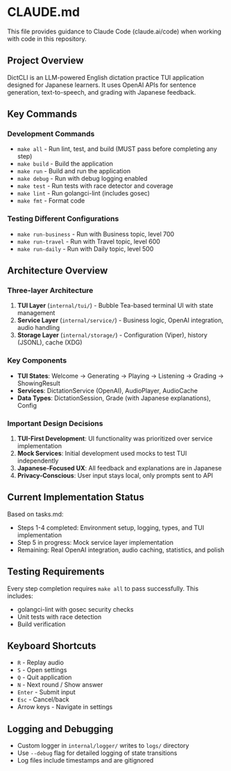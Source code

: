 # CLAUDE.md

This file provides guidance to Claude Code (claude.ai/code) when working with code in this repository.

## Project Overview

DictCLI is an LLM-powered English dictation practice TUI application designed for Japanese learners. It uses OpenAI APIs for sentence generation, text-to-speech, and grading with Japanese feedback.

## Key Commands

### Development Commands
- `make all` - Run lint, test, and build (MUST pass before completing any step)
- `make build` - Build the application
- `make run` - Build and run the application
- `make debug` - Run with debug logging enabled
- `make test` - Run tests with race detector and coverage
- `make lint` - Run golangci-lint (includes gosec)
- `make fmt` - Format code

### Testing Different Configurations
- `make run-business` - Run with Business topic, level 700
- `make run-travel` - Run with Travel topic, level 600
- `make run-daily` - Run with Daily topic, level 500

## Architecture Overview

### Three-layer Architecture
1. **TUI Layer** (`internal/tui/`) - Bubble Tea-based terminal UI with state management
2. **Service Layer** (`internal/service/`) - Business logic, OpenAI integration, audio handling
3. **Storage Layer** (`internal/storage/`) - Configuration (Viper), history (JSONL), cache (XDG)

### Key Components
- **TUI States**: Welcome → Generating → Playing → Listening → Grading → ShowingResult
- **Services**: DictationService (OpenAI), AudioPlayer, AudioCache
- **Data Types**: DictationSession, Grade (with Japanese explanations), Config

### Important Design Decisions
1. **TUI-First Development**: UI functionality was prioritized over service implementation
2. **Mock Services**: Initial development used mocks to test TUI independently
3. **Japanese-Focused UX**: All feedback and explanations are in Japanese
4. **Privacy-Conscious**: User input stays local, only prompts sent to API

## Current Implementation Status

Based on tasks.md:
- Steps 1-4 completed: Environment setup, logging, types, and TUI implementation
- Step 5 in progress: Mock service layer implementation
- Remaining: Real OpenAI integration, audio caching, statistics, and polish

## Testing Requirements

Every step completion requires `make all` to pass successfully. This includes:
- golangci-lint with gosec security checks
- Unit tests with race detection
- Build verification

## Keyboard Shortcuts
- `R` - Replay audio
- `S` - Open settings
- `Q` - Quit application  
- `N` - Next round / Show answer
- `Enter` - Submit input
- `Esc` - Cancel/back
- Arrow keys - Navigate in settings

## Logging and Debugging
- Custom logger in `internal/logger/` writes to `logs/` directory
- Use `--debug` flag for detailed logging of state transitions
- Log files include timestamps and are gitignored